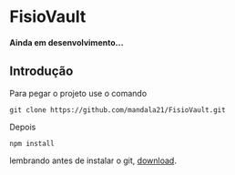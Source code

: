 # FisioVault
#### Ainda em desenvolvimento...


## Introdução
Para pegar o projeto use o comando
```
git clone https://github.com/mandala21/FisioVault.git
```
Depois
```
npm install
```

lembrando antes de instalar o git, [download](https://github.com/).
